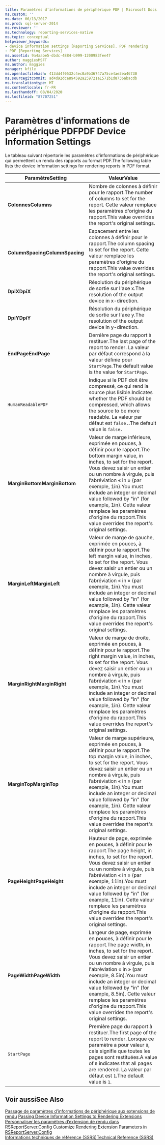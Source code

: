 ```yaml
---
title: Paramètres d’informations de périphérique PDF | Microsoft Docs
ms.custom: ''
ms.date: 06/13/2017
ms.prod: sql-server-2014
ms.reviewer: ''
ms.technology: reporting-services-native
ms.topic: conceptual
helpviewer_keywords:
- device information settings [Reporting Services], PDF rendering
- PDF [Reporting Services]
ms.assetid: 9a4aabe5-dbdc-4884-b999-1200983fee47
author: maggiesMSFT
ms.author: maggies
manager: kfile
ms.openlocfilehash: 413dd4f0532c4ec0a9b36747a75ce4ae3ea46730
ms.sourcegitcommit: ad4d92dce894592a259721a1571b1d8736abacdb
ms.translationtype: MT
ms.contentlocale: fr-FR
ms.lasthandoff: 08/04/2020
ms.locfileid: "87707251"
---
```

# <a name="pdf-device-information-settings"></a><span data-ttu-id="f5f0e-102">Paramètres d'informations de périphérique PDF</span><span class="sxs-lookup"><span data-stu-id="f5f0e-102">PDF Device Information Settings</span></span>
  <span data-ttu-id="f5f0e-103">Le tableau suivant répertorie les paramètres d'informations de périphérique qui permettent un rendu des rapports au format PDF.</span><span class="sxs-lookup"><span data-stu-id="f5f0e-103">The following table lists the device information settings for rendering reports in PDF format.</span></span>  
  
|<span data-ttu-id="f5f0e-104">Paramètre</span><span class="sxs-lookup"><span data-stu-id="f5f0e-104">Setting</span></span>|<span data-ttu-id="f5f0e-105">Valeur</span><span class="sxs-lookup"><span data-stu-id="f5f0e-105">Value</span></span>|  
|-------------|-----------|  
|<span data-ttu-id="f5f0e-106">**Colonnes**</span><span class="sxs-lookup"><span data-stu-id="f5f0e-106">**Columns**</span></span>|<span data-ttu-id="f5f0e-107">Nombre de colonnes à définir pour le rapport.</span><span class="sxs-lookup"><span data-stu-id="f5f0e-107">The number of columns to set for the report.</span></span> <span data-ttu-id="f5f0e-108">Cette valeur remplace les paramètres d'origine du rapport.</span><span class="sxs-lookup"><span data-stu-id="f5f0e-108">This value overrides the report's original settings.</span></span>|  
|<span data-ttu-id="f5f0e-109">**ColumnSpacing**</span><span class="sxs-lookup"><span data-stu-id="f5f0e-109">**ColumnSpacing**</span></span>|<span data-ttu-id="f5f0e-110">Espacement entre les colonnes à définir pour le rapport.</span><span class="sxs-lookup"><span data-stu-id="f5f0e-110">The column spacing to set for the report.</span></span> <span data-ttu-id="f5f0e-111">Cette valeur remplace les paramètres d'origine du rapport.</span><span class="sxs-lookup"><span data-stu-id="f5f0e-111">This value overrides the report's original settings.</span></span>|  
|<span data-ttu-id="f5f0e-112">**DpiX**</span><span class="sxs-lookup"><span data-stu-id="f5f0e-112">**DpiX**</span></span>|<span data-ttu-id="f5f0e-113">Résolution du périphérique de sortie sur l'axe x.</span><span class="sxs-lookup"><span data-stu-id="f5f0e-113">The resolution of the output device in x-direction.</span></span>|  
|<span data-ttu-id="f5f0e-114">**DpiY**</span><span class="sxs-lookup"><span data-stu-id="f5f0e-114">**DpiY**</span></span>|<span data-ttu-id="f5f0e-115">Résolution du périphérique de sortie sur l'axe y.</span><span class="sxs-lookup"><span data-stu-id="f5f0e-115">The resolution of the output device in y-direction.</span></span>|  
|<span data-ttu-id="f5f0e-116">**EndPage**</span><span class="sxs-lookup"><span data-stu-id="f5f0e-116">**EndPage**</span></span>|<span data-ttu-id="f5f0e-117">Dernière page du rapport à restituer.</span><span class="sxs-lookup"><span data-stu-id="f5f0e-117">The last page of the report to render.</span></span> <span data-ttu-id="f5f0e-118">La valeur par défaut correspond à la valeur définie pour `StartPage`.</span><span class="sxs-lookup"><span data-stu-id="f5f0e-118">The default value is the value for `StartPage`.</span></span>|  
|`HumanReadablePDF`|<span data-ttu-id="f5f0e-119">Indique si le PDF doit être compressé, ce qui rend la source plus lisible.</span><span class="sxs-lookup"><span data-stu-id="f5f0e-119">Indicates whether the PDF should be compressed, which allows the source to be more readable.</span></span> <span data-ttu-id="f5f0e-120">La valeur par défaut est `false.`.</span><span class="sxs-lookup"><span data-stu-id="f5f0e-120">The default value is `false.`</span></span>|  
|<span data-ttu-id="f5f0e-121">**MarginBottom**</span><span class="sxs-lookup"><span data-stu-id="f5f0e-121">**MarginBottom**</span></span>|<span data-ttu-id="f5f0e-122">Valeur de marge inférieure, exprimée en pouces, à définir pour le rapport.</span><span class="sxs-lookup"><span data-stu-id="f5f0e-122">The bottom margin value, in inches, to set for the report.</span></span> <span data-ttu-id="f5f0e-123">Vous devez saisir un entier ou un nombre à virgule, puis l’abréviation « in » (par exemple, 1in).</span><span class="sxs-lookup"><span data-stu-id="f5f0e-123">You must include an integer or decimal value followed by "in" (for example, 1in).</span></span> <span data-ttu-id="f5f0e-124">Cette valeur remplace les paramètres d'origine du rapport.</span><span class="sxs-lookup"><span data-stu-id="f5f0e-124">This value overrides the report's original settings.</span></span>|  
|<span data-ttu-id="f5f0e-125">**MarginLeft**</span><span class="sxs-lookup"><span data-stu-id="f5f0e-125">**MarginLeft**</span></span>|<span data-ttu-id="f5f0e-126">Valeur de marge de gauche, exprimée en pouces, à définir pour le rapport.</span><span class="sxs-lookup"><span data-stu-id="f5f0e-126">The left margin value, in inches, to set for the report.</span></span> <span data-ttu-id="f5f0e-127">Vous devez saisir un entier ou un nombre à virgule, puis l’abréviation « in » (par exemple, 1in).</span><span class="sxs-lookup"><span data-stu-id="f5f0e-127">You must include an integer or decimal value followed by "in" (for example, 1in).</span></span> <span data-ttu-id="f5f0e-128">Cette valeur remplace les paramètres d'origine du rapport.</span><span class="sxs-lookup"><span data-stu-id="f5f0e-128">This value overrides the report's original settings.</span></span>|  
|<span data-ttu-id="f5f0e-129">**MarginRight**</span><span class="sxs-lookup"><span data-stu-id="f5f0e-129">**MarginRight**</span></span>|<span data-ttu-id="f5f0e-130">Valeur de marge de droite, exprimée en pouces, à définir pour le rapport.</span><span class="sxs-lookup"><span data-stu-id="f5f0e-130">The right margin value, in inches, to set for the report.</span></span> <span data-ttu-id="f5f0e-131">Vous devez saisir un entier ou un nombre à virgule, puis l’abréviation « in » (par exemple, 1in).</span><span class="sxs-lookup"><span data-stu-id="f5f0e-131">You must include an integer or decimal value followed by "in" (for example, 1in).</span></span> <span data-ttu-id="f5f0e-132">Cette valeur remplace les paramètres d'origine du rapport.</span><span class="sxs-lookup"><span data-stu-id="f5f0e-132">This value overrides the report's original settings.</span></span>|  
|<span data-ttu-id="f5f0e-133">**MarginTop**</span><span class="sxs-lookup"><span data-stu-id="f5f0e-133">**MarginTop**</span></span>|<span data-ttu-id="f5f0e-134">Valeur de marge supérieure, exprimée en pouces, à définir pour le rapport.</span><span class="sxs-lookup"><span data-stu-id="f5f0e-134">The top margin value, in inches, to set for the report.</span></span> <span data-ttu-id="f5f0e-135">Vous devez saisir un entier ou un nombre à virgule, puis l’abréviation « in » (par exemple, 1in).</span><span class="sxs-lookup"><span data-stu-id="f5f0e-135">You must include an integer or decimal value followed by "in" (for example, 1in).</span></span> <span data-ttu-id="f5f0e-136">Cette valeur remplace les paramètres d'origine du rapport.</span><span class="sxs-lookup"><span data-stu-id="f5f0e-136">This value overrides the report's original settings.</span></span>|  
|<span data-ttu-id="f5f0e-137">**PageHeight**</span><span class="sxs-lookup"><span data-stu-id="f5f0e-137">**PageHeight**</span></span>|<span data-ttu-id="f5f0e-138">Hauteur de page, exprimée en pouces, à définir pour le rapport.</span><span class="sxs-lookup"><span data-stu-id="f5f0e-138">The page height, in inches, to set for the report.</span></span> <span data-ttu-id="f5f0e-139">Vous devez saisir un entier ou un nombre à virgule, puis l’abréviation « in » (par exemple, 11in).</span><span class="sxs-lookup"><span data-stu-id="f5f0e-139">You must include an integer or decimal value followed by "in" (for example, 11in).</span></span> <span data-ttu-id="f5f0e-140">Cette valeur remplace les paramètres d'origine du rapport.</span><span class="sxs-lookup"><span data-stu-id="f5f0e-140">This value overrides the report's original settings.</span></span>|  
|<span data-ttu-id="f5f0e-141">**PageWidth**</span><span class="sxs-lookup"><span data-stu-id="f5f0e-141">**PageWidth**</span></span>|<span data-ttu-id="f5f0e-142">Largeur de page, exprimée en pouces, à définir pour le rapport.</span><span class="sxs-lookup"><span data-stu-id="f5f0e-142">The page width, in inches, to set for the report.</span></span> <span data-ttu-id="f5f0e-143">Vous devez saisir un entier ou un nombre à virgule, puis l'abréviation « in » (par exemple, 8.5in).</span><span class="sxs-lookup"><span data-stu-id="f5f0e-143">You must include an integer or decimal value followed by "in" (for example, 8.5in).</span></span> <span data-ttu-id="f5f0e-144">Cette valeur remplace les paramètres d'origine du rapport.</span><span class="sxs-lookup"><span data-stu-id="f5f0e-144">This value overrides the report's original settings.</span></span>|  
|`StartPage`|<span data-ttu-id="f5f0e-145">Première page du rapport à restituer.</span><span class="sxs-lookup"><span data-stu-id="f5f0e-145">The first page of the report to render.</span></span> <span data-ttu-id="f5f0e-146">Lorsque ce paramètre a pour valeur `0`, cela signifie que toutes les pages sont restituées.</span><span class="sxs-lookup"><span data-stu-id="f5f0e-146">A value of `0` indicates that all pages are rendered.</span></span> <span data-ttu-id="f5f0e-147">La valeur par défaut est `1`.</span><span class="sxs-lookup"><span data-stu-id="f5f0e-147">The default value is `1`.</span></span>|  
  
## <a name="see-also"></a><span data-ttu-id="f5f0e-148">Voir aussi</span><span class="sxs-lookup"><span data-stu-id="f5f0e-148">See Also</span></span>  
 <span data-ttu-id="f5f0e-149">[Passage de paramètres d’informations de périphérique aux extensions de rendu](report-server-web-service/net-framework/passing-device-information-settings-to-rendering-extensions.md) </span><span class="sxs-lookup"><span data-stu-id="f5f0e-149">[Passing Device Information Settings to Rendering Extensions](report-server-web-service/net-framework/passing-device-information-settings-to-rendering-extensions.md) </span></span>  
 <span data-ttu-id="f5f0e-150">[Personnaliser les paramètres d’extension de rendu dans RSReportServer.Config](customize-rendering-extension-parameters-in-rsreportserver-config.md) </span><span class="sxs-lookup"><span data-stu-id="f5f0e-150">[Customize Rendering Extension Parameters in RSReportServer.Config](customize-rendering-extension-parameters-in-rsreportserver-config.md) </span></span>  
 [<span data-ttu-id="f5f0e-151">Informations techniques de référence &#40;SSRS&#41;</span><span class="sxs-lookup"><span data-stu-id="f5f0e-151">Technical Reference &#40;SSRS&#41;</span></span>](../../2014/reporting-services/technical-reference-ssrs.md)  
  
  
